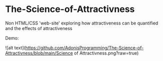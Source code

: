 # The-Science-of-Attractivness
Non HTML/CSS 'web-site' exploring how attractiveness can be quantified and the effects of attractiveness

Demo:

![alt text](https://github.com/AdonisProgramming/The-Science-of-Attractivness/blob/main/Science of Attractivness.png?raw=true)


